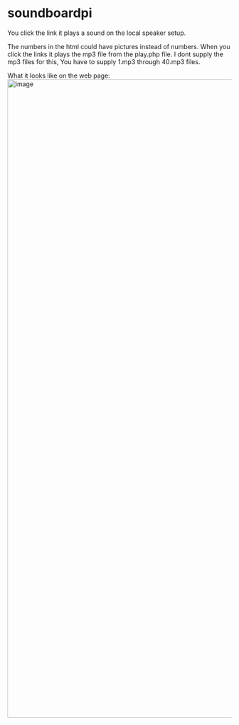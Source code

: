 # soundboardpi

You click the link it plays a sound on the local speaker setup. 

The numbers in the html could have pictures instead of numbers. When you click the links it plays the mp3 file from the play.php file. I dont supply the mp3 files for this, You have to supply 1.mp3 through 40.mp3 files. 

What it looks like on the web page:
<img width="1434" alt="image" src="https://github.com/ugotapi/soundboardpi/assets/14945441/1417ee2c-522d-4bbb-9f41-a742de8ca3e8">
